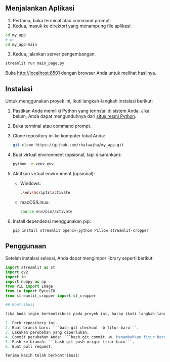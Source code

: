## Menjalankan Aplikasi

1. Pertama, buka terminal atau command prompt.
2. Kedua, masuk ke direktori yang menampung file aplikasi:

```bash
cd my_app
# or
cd my_app-main
```

3. Kedua, jalankan server pengembangan:

```bash
streamlit run main_page.py
```

Buka [http://localhost:8501](http://localhost:8501) dengan browser Anda untuk melihat hasilnya.

## Instalasi

Untuk menggunakan proyek ini, ikuti langkah-langkah instalasi berikut:

1. Pastikan Anda memiliki Python yang terinstal di sistem Anda. Jika belum, Anda dapat mengunduhnya dari [situs resmi Python](https://www.python.org/).

2. Buka terminal atau command prompt.

3. Clone repository ini ke komputer lokal Anda:

   ```bash
   git clone https://github.com/rhafaajha/my_app.git
   ```

4. Buat virtual environment (opsional, tapi disarankan):

    ```bash
    python -m venv env
    ```

5. Aktifkan virtual environment (opsional):

    - Windows:

      ```bash
      .\env\Scripts\activate
      ```

    - macOS/Linux:

      ```bash
      source env/bin/activate
      ```

6. Install dependensi menggunakan pip:

    ```bash
    pip install streamlit opencv-python Pillow streamlit-cropper
    ```

## Penggunaan

Setelah instalasi selesai, Anda dapat mengimpor library seperti berikut:

```python
import streamlit as st
import cv2
import io
import numpy as np
from PIL import Image
from io import BytesIO
from streamlit_cropper import st_cropper

## Kontribusi

Jika Anda ingin berkontribusi pada proyek ini, harap ikuti langkah-langkah berikut:

1. Fork repository ini.
2. Buat branch baru: ```bash git checkout -b fitur-baru```.
3. Lakukan perubahan yang diperlukan.
4. Commit perubahan Anda: ```bash git commit -m 'Menambahkan fitur baru'```.
5. Push ke branch: ```bash git push origin fitur-baru```.
6. Buat pull request.

Terima kasih telah berkontribusi!